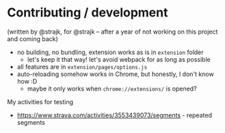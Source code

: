 # Contributing / development

(written by @strajk, for @strajk – after a year of not working on this project and coming back)

- no building, no bundling, extension works as is in `extension` folder
  - let's keep it that way! let's avoid webpack for as long as possible
- all features are in `extension/pages/options.js`
- auto-reloading somehow works in Chrome, but honestly, I don't know how :D
  - maybe it only works when `chrome://extensions/` is opened? 

My activities for testing 
- https://www.strava.com/activities/3553439073/segments - repeated segments
